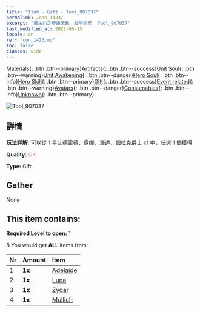 ```yaml
---
title: "Item - Gift - Tool_907037"
permalink: /con_1423/
excerpt: "魔法门之英雄无敌：战争纪元  Tool_907037"
last_modified_at: 2021-06-15
locale: cn
ref: "con_1423.md"
toc: false
classes: wide
---
```

 [Materials](/ItemsCN/){: .btn .btn--primary}[Artifacts](/ItemsCN/Artifacts/){: .btn .btn--success}[Unit Soul](/ItemsCN/UnitSoul/){: .btn .btn--warning}[Unit Awakening](/ItemsCN/UnitAwakening/){: .btn .btn--danger}[Hero Soul](/ItemsCN/HeroSoul/){: .btn .btn--info}[Hero Skill](/ItemsCN/HeroSkill/){: .btn .btn--primary}[Gift](/ItemsCN/Gift/){: .btn .btn--success}[Event related](/ItemsCN/Events/){: .btn .btn--warning}[Avatars](/ItemsCN/Avatars/){: .btn .btn--danger}[Consumables](/ItemsCN/Consumables/){: .btn .btn--info}[Unknown](/ItemsCN/Unknown/){: .btn .btn--primary}

 ![Tool_907037](/images/t/i_907037.png)

## 詳情
 **玩法詳解:** 可以從 1 星艾德雷德、露娜、澤達、姆拉克爵士 x1 中，任選 1 個獲得

 **Quality:** <span style="color: #DA70D6">OK</span>

 **Type:** Gift

## Gather

  None

## This item contains:

 **Required Level to open:** 1

 8 You would get **ALL** items  from:

  | Nr | Amount |     Item    |
  |:---|:-------|:------------|
  | 1 |  **1x** | [Adelaide](/heroes/艾德雷德/) |  | 
  | 2 |  **1x** | [Luna](/heroes/露娜/) |  | 
  | 3 |  **1x** | [Zydar](/heroes/澤達/) |  | 
  | 4 |  **1x** | [Mullich](/heroes/姆拉克/) |  | 
